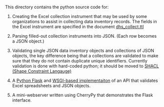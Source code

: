 This directory contains the python source code for:

1. Creating the Excel collection instrument that may be used by some
   organizations to assist in collecting data inventory records. The
   fields in the Excel instrument are specified in the document
   [dhs_collect.ttl](../schemata/dhs_collect.ttl)

2. Parsing filled-out collection instruments into JSON. (Each row
   becomes a JSON object.)

3. Validating single JSON data inventory objects and collections of JSON objects, the
   key difference being that a collections are validated to make sure
   that they do not contain duplicate unique identifiers. Currently
   validation is done with hard-coded python; it should be moved to
   [SHACL (Shape Constraint Langauge)](https://www.w3.org/TR/shacl/)

4. A [Python Flask](https://flask.palletsprojects.com/en/2.0.x/) and
   [WSGI-based implementaiton](https://en.wikipedia.org/wiki/Web_Server_Gateway_Interface)
   of an API that validates Excel spreadsheets and JSON objects.

4. A mini-webserver written using CherryPy that demonstrates the Flask interface.
